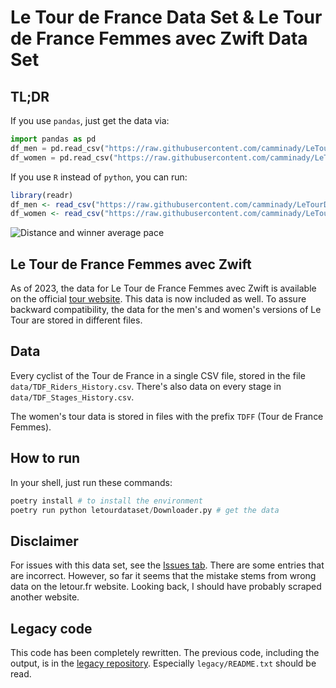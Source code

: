 # Le Tour de France Data Set & Le Tour de France Femmes avec Zwift Data Set

## TL;DR
If you use `pandas`, just get the data via:
```python
import pandas as pd 
df_men = pd.read_csv("https://raw.githubusercontent.com/camminady/LeTourDataSet/master/data/TDF_Riders_History.csv")
df_women = pd.read_csv("https://raw.githubusercontent.com/camminady/LeTourDataSet/master/data/TDFF_Riders_History.csv")

```
If you use `R` instead of `python`, you can run:
```R
library(readr)
df_men <- read_csv("https://raw.githubusercontent.com/camminady/LeTourDataSet/master/data/TDF_Riders_History.csv")
df_women <- read_csv("https://raw.githubusercontent.com/camminady/LeTourDataSet/master/data/TDFF_Riders_History.csv")
```

![Distance and winner average pace](https://raw.githubusercontent.com/camminady/LeTourDataSet/master/data/TDF_Distance_And_Pace.png)

## Le Tour de France Femmes avec Zwift

As of 2023, the data for Le Tour de France Femmes avec Zwift is available on the official [tour website](https://www.letourfemmes.fr/en). This data is now included as well. To assure backward compatibility, the data for the men's and women's versions of Le Tour are stored in different files. 

## Data
Every cyclist of the Tour de France in a single CSV file, stored in the file `data/TDF_Riders_History.csv`.
There's also data on every stage in `data/TDF_Stages_History.csv`.

The women's tour data is stored in files with the prefix `TDFF` (Tour de France Femmes).

## How to run
In your shell, just run these commands:
```python
poetry install # to install the environment
poetry run python letourdataset/Downloader.py # get the data
```

## Disclaimer 
For issues with this data set, see the [Issues tab](https://github.com/camminady/LeTourDataSet/issues). There are some entries that are incorrect. However, so far it seems that the mistake stems from wrong data on the letour.fr website. Looking back, I should have probably scraped another website.

## Legacy code
This code has been completely rewritten. The previous code, including the output, is in the [legacy repository](https://github.com/camminady/LeTourDataSetLegacy). Especially `legacy/README.txt` should be read. 
